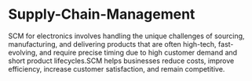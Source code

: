 # Supply-Chain-Management
SCM for electronics involves handling the unique challenges of sourcing, manufacturing, and delivering products that are often high-tech, fast-evolving, and require precise timing due to high customer demand and short product lifecycles.SCM helps businesses reduce costs, improve efficiency, increase customer satisfaction, and remain competitive.
